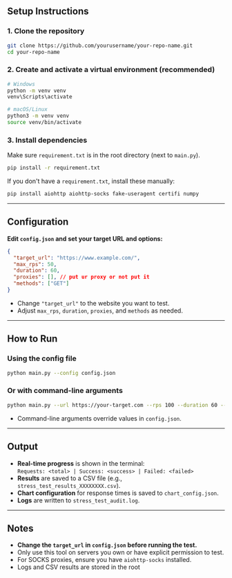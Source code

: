 ## Setup Instructions

### 1. Clone the repository

```sh
git clone https://github.com/yourusername/your-repo-name.git
cd your-repo-name
```

### 2. Create and activate a virtual environment (recommended)

```sh
# Windows
python -m venv venv
venv\Scripts\activate

# macOS/Linux
python3 -m venv venv
source venv/bin/activate
```

### 3. Install dependencies

Make sure `requirement.txt` is in the root directory (next to `main.py`).

```sh
pip install -r requirement.txt
```

If you don't have a `requirement.txt`, install these manually:

```sh
pip install aiohttp aiohttp-socks fake-useragent certifi numpy
```

---

## Configuration

**Edit `config.json` and set your target URL and options:**

```json
{
  "target_url": "https://www.example.com/",
  "max_rps": 50,
  "duration": 60,
  "proxies": [], // put ur proxy or not put it 
  "methods": ["GET"]
}
```

- Change `"target_url"` to the website you want to test.
- Adjust `max_rps`, `duration`, `proxies`, and `methods` as needed.

---

## How to Run

### Using the config file

```sh
python main.py --config config.json
```

### Or with command-line arguments

```sh
python main.py --url https://your-target.com --rps 100 --duration 60 --methods GET POST
```

- Command-line arguments override values in `config.json`.

---

## Output

- **Real-time progress** is shown in the terminal:  
  `Requests: <total> | Success: <success> | Failed: <failed>`
- **Results** are saved to a CSV file (e.g., `stress_test_results_XXXXXXXX.csv`).
- **Chart configuration** for response times is saved to `chart_config.json`.
- **Logs** are written to `stress_test_audit.log`.

---

## Notes

- **Change the `target_url` in `config.json` before running the test.**
- Only use this tool on servers you own or have explicit permission to test.
- For SOCKS proxies, ensure you have `aiohttp-socks` installed.
- Logs and CSV results are stored in the root
